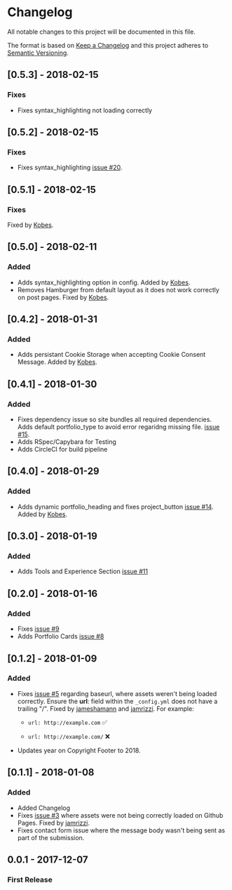 # Changelog
All notable changes to this project will be documented in this file.

The format is based on [Keep a Changelog](http://keepachangelog.com/en/1.0.0/)
and this project adheres to [Semantic Versioning](http://semver.org/spec/v2.0.0.html).

## [0.5.3] - 2018-02-15
### Fixes
* Fixes syntax_highlighting not loading correctly

## [0.5.2] - 2018-02-15
### Fixes
* Fixes syntax_highlighting [issue #20](https://github.com/jameshamann/jekyll-material-theme/issues/20).

## [0.5.1] - 2018-02-15
### Fixes
Fixed by [Kobes](https://github.com/Kobes).


## [0.5.0] - 2018-02-11
### Added
* Adds syntax_highlighting option in config. Added by [Kobes](https://github.com/Kobes).
* Removes Hamburger from default layout as it does not work correctly on post pages.
Fixed by [Kobes](https://github.com/Kobes).


## [0.4.2] - 2018-01-31
### Added
* Adds persistant Cookie Storage when accepting Cookie Consent Message. Added by [Kobes](https://github.com/Kobes).


## [0.4.1] - 2018-01-30
### Added
* Fixes dependency issue so site bundles all required dependencies. Adds default portfolio_type to avoid error regaridng missing file. [issue #15](https://github.com/jameshamann/jekyll-material-theme/issues/15).
* Adds RSpec/Capybara for Testing
* Adds CircleCI for build pipeline




## [0.4.0] - 2018-01-29
### Added
* Adds dynamic portfolio_heading and fixes project_button [issue #14](https://github.com/jameshamann/jekyll-material-theme/issues/14). Added by [Kobes](https://github.com/Kobes).


## [0.3.0] - 2018-01-19
### Added
* Adds Tools and Experience Section [issue #11](https://github.com/jameshamann/jekyll-material-theme/issues/11)


## [0.2.0] - 2018-01-16
### Added
* Fixes [issue #9](https://github.com/jameshamann/jekyll-material-theme/issues/9)
* Adds Portfolio Cards [issue #8](https://github.com/jameshamann/jekyll-material-theme/issues/8)



## [0.1.2] - 2018-01-09
### Added
* Fixes [issue #5](https://github.com/jameshamann/jekyll-material-theme/issues/5) regarding baseurl, where assets weren't being loaded correctly. Ensure the <b>url</b>: field within the ```_config.yml``` does not have a trailing "/". Fixed by [jameshamann](https://github.com/jameshamann) and [jamrizzi](https://github.com/jamrizzi). For example:

  * ```url: http://example.com``` :white_check_mark:

  * ```url: http://example.com/``` :x:


* Updates year on Copyright Footer to 2018.


## [0.1.1] - 2018-01-08
### Added
* Added Changelog
* Fixes [issue #3](https://github.com/jameshamann/jekyll-material-theme/issues/3) where assets were not being correctly loaded on Github Pages. Fixed by [jamrizzi](https://github.com/jamrizzi).
* Fixes contact form issue where the message body wasn't being sent as part of the submission.


## 0.0.1 - 2017-12-07
### First Release
